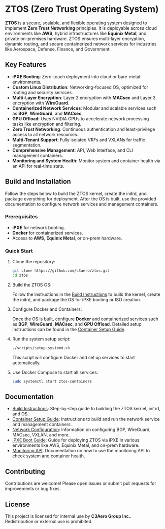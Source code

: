 # ZTOS (Zero Trust Operating System)

**ZTOS** is a secure, scalable, and flexible operating system designed to implement **Zero Trust Networking** principles. It is deployable across cloud environments like **AWS**, hybrid infrastructures like **Equinix Metal**, and private on-premises hardware. ZTOS ensures multi-layer encryption, dynamic routing, and secure containerized network services for industries like Aerospace, Defense, Finance, and Government.

## Key Features

- **iPXE Booting**: Zero-touch deployment into cloud or bare-metal environments.
- **Custom Linux Distribution**: Networking-focused OS, optimized for routing and security services.
- **Multi-Layer Encryption**: Layer 2 encryption with **MACsec** and Layer 3 encryption with **WireGuard**.
- **Containerized Network Services**: Modular and scalable services such as **BGP**, **WireGuard**, and **MACsec**.
- **GPU Offload**: Uses NVIDIA GPUs to accelerate network processing tasks like encryption and filtering.
- **Zero Trust Networking**: Continuous authentication and least-privilege access to all network resources.
- **Multi-Tenant Support**: Fully isolated VRFs and VXLANs for traffic segmentation.
- **Comprehensive Management**: API, Web Interface, and CLI management containers.
- **Monitoring and System Health**: Monitor system and container health via an API for real-time stats.

## Build and Installation

Follow the steps below to build the ZTOS kernel, create the initrd, and package everything for deployment. After the OS is built, use the provided documentation to configure network services and management containers.

### Prerequisites

- **iPXE** for network booting.
- **Docker** for containerized services.
- Access to **AWS**, **Equinix Metal**, or on-prem hardware.

### Quick Start

1. Clone the repository:

    ```bash
    git clone https://github.com/c3aero/ztos.git
    cd ztos
    ```

2. Build the ZTOS OS:

    Follow the instructions in the [Build Instructions](./docs/build-instructions.md) to build the kernel, create the initrd, and package the OS for iPXE booting or ISO creation.

3. Configure Docker and Containers:

    Once the OS is built, configure **Docker** and containerized services such as **BGP**, **WireGuard**, **MACsec**, and **GPU Offload**. Detailed setup instructions can be found in the [Container Setup Guide](./docs/container-setup.md).

4. Run the system setup script:

    ```bash
    ./scripts/setup-systemd.sh
    ```

    This script will configure Docker and set up services to start automatically.

5. Use Docker Compose to start all services:

    ```bash
    sudo systemctl start ztos-containers
    ```

## Documentation

- [Build Instructions](./docs/build-instructions.md): Step-by-step guide to building the ZTOS kernel, initrd, and OS.
- [Container Setup Guide](./docs/container-setup.md): Instructions to build and run the network service and management containers.
- [Network Configuration](./docs/network-config.md): Information on configuring BGP, WireGuard, MACsec, VXLAN, and more.
- [iPXE Boot Guide](./docs/ipxe-boot-guide.md): Guide for deploying ZTOS via iPXE in various environments like AWS, Equinix Metal, and on-prem hardware.
- [Monitoring API](./docs/monitoring-api.md): Documentation on how to use the monitoring API to check system and container health.

## Contributing

Contributions are welcome! Please open issues or submit pull requests for improvements or bug fixes.

## License

This project is licensed for internal use by **C3Aero Group Inc.**. Redistribution or external use is prohibited.
